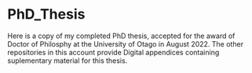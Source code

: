 # PhD_Thesis
Here is a copy of my completed PhD thesis, accepted for the award of Doctor of Philosphy at the University of Otago in August 2022. The other repositories in this account provide Digital appendices containing suplementary material for this thesis.
